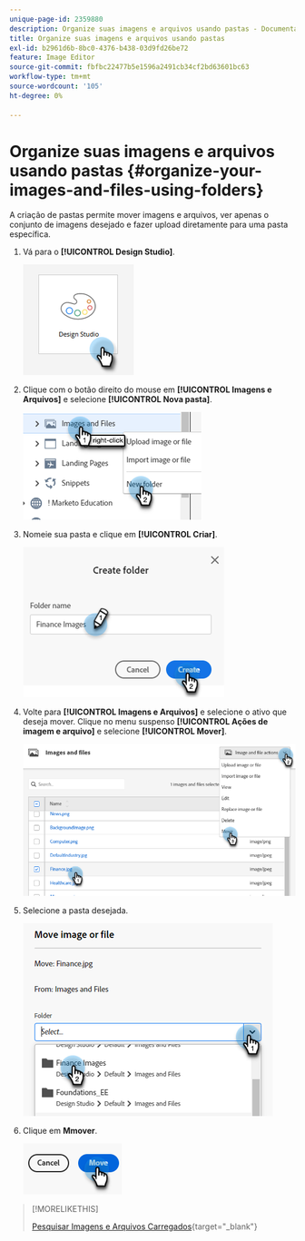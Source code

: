 ```yaml
---
unique-page-id: 2359880
description: Organize suas imagens e arquivos usando pastas - Documentação do Marketo - Documentação do produto
title: Organize suas imagens e arquivos usando pastas
exl-id: b2961d6b-8bc0-4376-b438-03d9fd26be72
feature: Image Editor
source-git-commit: fbfbc22477b5e1596a2491cb34cf2bd63601bc63
workflow-type: tm+mt
source-wordcount: '105'
ht-degree: 0%

---
```


# Organize suas imagens e arquivos usando pastas {#organize-your-images-and-files-using-folders}

A criação de pastas permite mover imagens e arquivos, ver apenas o conjunto de imagens desejado e fazer upload diretamente para uma pasta específica.

1. Vá para o **[!UICONTROL Design Studio]**.

   ![](assets/organize-your-images-and-files-using-folders-1.png)

1. Clique com o botão direito do mouse em **[!UICONTROL Imagens e Arquivos]** e selecione **[!UICONTROL Nova pasta]**.

   ![](assets/organize-your-images-and-files-using-folders-2.png)

1. Nomeie sua pasta e clique em **[!UICONTROL Criar]**.

   ![](assets/organize-your-images-and-files-using-folders-3.png)

1. Volte para **[!UICONTROL Imagens e Arquivos]** e selecione o ativo que deseja mover. Clique no menu suspenso **[!UICONTROL Ações de imagem e arquivo]** e selecione **[!UICONTROL Mover]**.

   ![](assets/organize-your-images-and-files-using-folders-4.png)

1. Selecione a pasta desejada.

   ![](assets/organize-your-images-and-files-using-folders-5.png)

1. Clique em **Mmover**.

   ![](assets/organize-your-images-and-files-using-folders-6.png)

>[!MORELIKETHIS]
>
>[Pesquisar Imagens e Arquivos Carregados](/help/marketo/product-docs/demand-generation/images-and-files/search-uploaded-images-and-files.md){target="_blank"}
